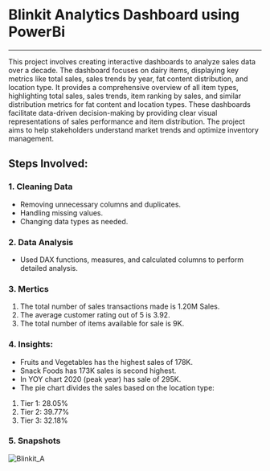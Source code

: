 # Blinkit Analytics Dashboard using PowerBi
-------------------------------------------------------------

This project involves creating interactive dashboards to analyze sales data over a decade. The dashboard focuses on dairy items, displaying key metrics like total sales, sales trends by year, fat content distribution, and location type. It provides a comprehensive overview of all item types, highlighting total sales, sales trends, item ranking by sales, and similar distribution metrics for fat content and location types. These dashboards facilitate data-driven decision-making by providing clear visual representations of sales performance and item distribution. The project aims to help stakeholders understand market trends and optimize inventory management.



## Steps Involved:
### 1. Cleaning Data
- Removing unnecessary columns and duplicates.
- Handling missing values.
- Changing data types as needed.

### 2. Data Analysis
- Used DAX functions, measures, and calculated columns to perform detailed analysis.

### 3. Mertics
1. The total number of sales transactions made is 1.20M Sales.
2. The average customer rating out of 5 is 3.92.
3. The total number of items available for sale is 9K.

### 4. Insights:
- Fruits and Vegetables has the highest sales of 178K.
- Snack Foods has 173K sales is second highest.
- In YOY chart 2020 (peak year) has sale of 295K.
- The pie chart divides the sales based on the location type:


1. Tier 1: 28.05%
2. Tier 2: 39.77%
3. Tier 3: 32.18%

### 5. Snapshots

![Blinkit_A](https://github.com/user-attachments/assets/b412aca1-8408-4cd1-8a45-fdf89651b254)


